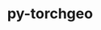---
title: "py-torchgeo"
layout: cache
categories: [package, develop]
meta: {"compilers": ["none"], "num_specs": 79, "num_specs_by_stack": {"ml-darwin-aarch64-mps": 18, "ml-linux-aarch64-cpu": 16, "ml-linux-aarch64-cuda": 16, "ml-linux-x86_64-cpu": 14, "ml-linux-x86_64-cuda": 15, "root": 79}, "oss": ["sequoia", "ubuntu24.04"], "platforms": ["darwin", "linux"], "stacks": ["ml-darwin-aarch64-mps", "ml-linux-aarch64-cpu", "ml-linux-aarch64-cuda", "ml-linux-x86_64-cpu", "ml-linux-x86_64-cuda", "root"], "targets": ["aarch64", "x86_64_v3"], "versions": ["0.6.2", "0.7.0"]}
spec_details: [{"compiler": "none", "hash": "2iffrfunuxyjj5rwtyy2zl6gansmybtf", "os": "ubuntu24.04", "platform": "linux", "size": "-", "stacks": ["ml-linux-x86_64-cuda", "root"], "target": "x86_64_v3", "variants": ["build_system=python_pip", "~datasets", "~docs", "~style", "~tests"], "versions": ["0.7.0"]}, {"compiler": "none", "hash": "2njm2u5jbdup36gqjwqhcsdb64pmo3rh", "os": "sequoia", "platform": "darwin", "size": "-", "stacks": ["ml-darwin-aarch64-mps", "root"], "target": "aarch64", "variants": ["build_system=python_pip", "~datasets", "~docs", "~style", "~tests"], "versions": ["0.7.0"]}, {"compiler": "none", "hash": "2u2556gv2zymomjclk5ijwbzinmlrzoi", "os": "ubuntu24.04", "platform": "linux", "size": "-", "stacks": ["ml-linux-aarch64-cpu", "root"], "target": "aarch64", "variants": ["build_system=python_pip", "~datasets", "~docs", "~style", "~tests"], "versions": ["0.7.0"]}, {"compiler": "none", "hash": "36yt442fnrsmwwyrccvvxny6zuz5vi4o", "os": "ubuntu24.04", "platform": "linux", "size": "-", "stacks": ["ml-linux-x86_64-cuda", "root"], "target": "x86_64_v3", "variants": ["build_system=python_pip", "~datasets", "~docs", "~style", "~tests"], "versions": ["0.7.0"]}, {"compiler": "none", "hash": "3e6mpehrqzdzymnf375zcy3o3rvomgxd", "os": "ubuntu24.04", "platform": "linux", "size": "-", "stacks": ["ml-linux-x86_64-cpu", "root"], "target": "x86_64_v3", "variants": ["build_system=python_pip", "~datasets", "~docs", "~style", "~tests"], "versions": ["0.7.0"]}, {"compiler": "none", "hash": "3nzpryxncxyht3edg34xcxouzazi5etn", "os": "ubuntu24.04", "platform": "linux", "size": "-", "stacks": ["ml-linux-aarch64-cuda", "root"], "target": "aarch64", "variants": ["build_system=python_pip", "~datasets", "~docs", "~style", "~tests"], "versions": ["0.7.0"]}, {"compiler": "none", "hash": "3okdp7spoin7cw7imoi2an4iymgejgxu", "os": "ubuntu24.04", "platform": "linux", "size": "-", "stacks": ["ml-linux-aarch64-cuda", "root"], "target": "aarch64", "variants": ["build_system=python_pip", "~datasets", "~docs", "~style", "~tests"], "versions": ["0.7.0"]}, {"compiler": "none", "hash": "3veabywz3rw2qnh5oqoi5asglzg3h2nk", "os": "ubuntu24.04", "platform": "linux", "size": "-", "stacks": ["ml-linux-aarch64-cuda", "root"], "target": "aarch64", "variants": ["build_system=python_pip", "~datasets", "~docs", "~style", "~tests"], "versions": ["0.7.0"]}, {"compiler": "none", "hash": "42p2yj3l4qe23gvtfrcqowivxnzp2fvq", "os": "sequoia", "platform": "darwin", "size": "-", "stacks": ["ml-darwin-aarch64-mps", "root"], "target": "aarch64", "variants": ["build_system=python_pip", "~datasets", "~docs", "~style", "~tests"], "versions": ["0.7.0"]}, {"compiler": "none", "hash": "4eieag3ach4v5vhx3cuucnkm36xpn5gv", "os": "ubuntu24.04", "platform": "linux", "size": "-", "stacks": ["ml-linux-aarch64-cuda", "root"], "target": "aarch64", "variants": ["build_system=python_pip", "~datasets", "~docs", "~style", "~tests"], "versions": ["0.6.2"]}, {"compiler": "none", "hash": "4gbs6hiiz7cymtpzgn6femboejzex3ve", "os": "ubuntu24.04", "platform": "linux", "size": "-", "stacks": ["ml-linux-aarch64-cuda", "root"], "target": "aarch64", "variants": ["build_system=python_pip", "~datasets", "~docs", "~style", "~tests"], "versions": ["0.7.0"]}, {"compiler": "none", "hash": "4hckl4v4gfhmkd2iyl67d74auzoe7lzj", "os": "ubuntu24.04", "platform": "linux", "size": "-", "stacks": ["ml-linux-aarch64-cuda", "root"], "target": "aarch64", "variants": ["build_system=python_pip", "~datasets", "~docs", "~style", "~tests"], "versions": ["0.7.0"]}, {"compiler": "none", "hash": "55iunoouk5z3jbsbdtdldwikapvxoosz", "os": "ubuntu24.04", "platform": "linux", "size": "-", "stacks": ["ml-linux-x86_64-cpu", "root"], "target": "x86_64_v3", "variants": ["build_system=python_pip", "~datasets", "~docs", "~style", "~tests"], "versions": ["0.7.0"]}, {"compiler": "none", "hash": "5gw5kf66sdfhexvxnifjfx3r77g7zj55", "os": "ubuntu24.04", "platform": "linux", "size": "-", "stacks": ["ml-linux-x86_64-cpu", "root"], "target": "x86_64_v3", "variants": ["build_system=python_pip", "~datasets", "~docs", "~style", "~tests"], "versions": ["0.7.0"]}, {"compiler": "none", "hash": "6y7atfj4qav5wlc5sixax5s45ggtqvdk", "os": "ubuntu24.04", "platform": "linux", "size": "-", "stacks": ["ml-linux-aarch64-cpu", "root"], "target": "aarch64", "variants": ["build_system=python_pip", "~datasets", "~docs", "~style", "~tests"], "versions": ["0.7.0"]}, {"compiler": "none", "hash": "7vmdkcmwq4ewjmpj4jon2y7ggzxtkhu6", "os": "ubuntu24.04", "platform": "linux", "size": "-", "stacks": ["ml-linux-aarch64-cuda", "root"], "target": "aarch64", "variants": ["build_system=python_pip", "~datasets", "~docs", "~style", "~tests"], "versions": ["0.6.2"]}, {"compiler": "none", "hash": "a7q5g2wml3nr4nbe4ozkuycojpgalcsv", "os": "ubuntu24.04", "platform": "linux", "size": "-", "stacks": ["ml-linux-x86_64-cpu", "root"], "target": "x86_64_v3", "variants": ["build_system=python_pip", "~datasets", "~docs", "~style", "~tests"], "versions": ["0.6.2"]}, {"compiler": "none", "hash": "abn6pv3ftvfonhqfvmxk2eqr6zvtqftl", "os": "ubuntu24.04", "platform": "linux", "size": "-", "stacks": ["ml-linux-aarch64-cpu", "root"], "target": "aarch64", "variants": ["build_system=python_pip", "~datasets", "~docs", "~style", "~tests"], "versions": ["0.7.0"]}, {"compiler": "none", "hash": "aj3bpar7cg24d7dbr7zrtm7ietidjqj4", "os": "ubuntu24.04", "platform": "linux", "size": "-", "stacks": ["ml-linux-aarch64-cuda", "root"], "target": "aarch64", "variants": ["build_system=python_pip", "~datasets", "~docs", "~style", "~tests"], "versions": ["0.7.0"]}, {"compiler": "none", "hash": "amgmw66b5wqijqchmy4c5n2y4fzhqbvt", "os": "ubuntu24.04", "platform": "linux", "size": "-", "stacks": ["ml-linux-x86_64-cpu", "root"], "target": "x86_64_v3", "variants": ["build_system=python_pip", "~datasets", "~docs", "~style", "~tests"], "versions": ["0.7.0"]}, {"compiler": "none", "hash": "anh43c7fplkdqtwauhyidj7z4jkxmawg", "os": "ubuntu24.04", "platform": "linux", "size": "-", "stacks": ["ml-linux-x86_64-cuda", "root"], "target": "x86_64_v3", "variants": ["build_system=python_pip", "~datasets", "~docs", "~style", "~tests"], "versions": ["0.7.0"]}, {"compiler": "none", "hash": "bv6yvczfqqyqrjtkt7m47b2ulpijayjj", "os": "ubuntu24.04", "platform": "linux", "size": "-", "stacks": ["ml-linux-aarch64-cuda", "root"], "target": "aarch64", "variants": ["build_system=python_pip", "~datasets", "~docs", "~style", "~tests"], "versions": ["0.7.0"]}, {"compiler": "none", "hash": "bx3drdjrhvcrkqgeuwv2tc73kednwyyz", "os": "sequoia", "platform": "darwin", "size": "-", "stacks": ["ml-darwin-aarch64-mps", "root"], "target": "aarch64", "variants": ["build_system=python_pip", "~datasets", "~docs", "~style", "~tests"], "versions": ["0.7.0"]}, {"compiler": "none", "hash": "c3olcsyb3v7jn73yauz7axeeetupxmr2", "os": "sequoia", "platform": "darwin", "size": "-", "stacks": ["ml-darwin-aarch64-mps", "root"], "target": "aarch64", "variants": ["build_system=python_pip", "~datasets", "~docs", "~style", "~tests"], "versions": ["0.7.0"]}, {"compiler": "none", "hash": "cdzjw4652ydkbqag4s45fxkzrtmbkmwo", "os": "ubuntu24.04", "platform": "linux", "size": "-", "stacks": ["ml-linux-x86_64-cuda", "root"], "target": "x86_64_v3", "variants": ["build_system=python_pip", "~datasets", "~docs", "~style", "~tests"], "versions": ["0.7.0"]}, {"compiler": "none", "hash": "d4b6zrx2icivi5t462o4x32o53dgsdsx", "os": "sequoia", "platform": "darwin", "size": "-", "stacks": ["ml-darwin-aarch64-mps", "root"], "target": "aarch64", "variants": ["build_system=python_pip", "~datasets", "~docs", "~style", "~tests"], "versions": ["0.7.0"]}, {"compiler": "none", "hash": "dcwxpbcbblvpb75bqwfkfrjpdrgo6k2u", "os": "sequoia", "platform": "darwin", "size": "-", "stacks": ["ml-darwin-aarch64-mps", "root"], "target": "aarch64", "variants": ["build_system=python_pip", "~datasets", "~docs", "~style", "~tests"], "versions": ["0.7.0"]}, {"compiler": "none", "hash": "dnixubil65jt6idrwq7uefg3bsm4dgtm", "os": "ubuntu24.04", "platform": "linux", "size": "-", "stacks": ["ml-linux-x86_64-cpu", "root"], "target": "x86_64_v3", "variants": ["build_system=python_pip", "~datasets", "~docs", "~style", "~tests"], "versions": ["0.7.0"]}, {"compiler": "none", "hash": "ecvczzq2dvmhvvt3kgyo7ld7gaj3og3s", "os": "sequoia", "platform": "darwin", "size": "-", "stacks": ["ml-darwin-aarch64-mps", "root"], "target": "aarch64", "variants": ["build_system=python_pip", "~datasets", "~docs", "~style", "~tests"], "versions": ["0.7.0"]}, {"compiler": "none", "hash": "elrfdfvguwv2ifee4qsb6xvmfozdlqmh", "os": "ubuntu24.04", "platform": "linux", "size": "-", "stacks": ["ml-linux-x86_64-cpu", "root"], "target": "x86_64_v3", "variants": ["build_system=python_pip", "~datasets", "~docs", "~style", "~tests"], "versions": ["0.7.0"]}, {"compiler": "none", "hash": "enngcpcbodgefhelmzma5jl62tscz7jp", "os": "ubuntu24.04", "platform": "linux", "size": "-", "stacks": ["ml-linux-aarch64-cpu", "root"], "target": "aarch64", "variants": ["build_system=python_pip", "~datasets", "~docs", "~style", "~tests"], "versions": ["0.7.0"]}, {"compiler": "none", "hash": "g6is4dmxw4ffuh66zsicrvwui6t3yhts", "os": "ubuntu24.04", "platform": "linux", "size": "-", "stacks": ["ml-linux-x86_64-cuda", "root"], "target": "x86_64_v3", "variants": ["build_system=python_pip", "~datasets", "~docs", "~style", "~tests"], "versions": ["0.7.0"]}, {"compiler": "none", "hash": "gfxtkjs23w4brzbzlhq4mh5if6kgjk5v", "os": "ubuntu24.04", "platform": "linux", "size": "-", "stacks": ["ml-linux-aarch64-cuda", "root"], "target": "aarch64", "variants": ["build_system=python_pip", "~datasets", "~docs", "~style", "~tests"], "versions": ["0.7.0"]}, {"compiler": "none", "hash": "gy22zkz3ifj4xo27plau3a257pryeu4g", "os": "ubuntu24.04", "platform": "linux", "size": "-", "stacks": ["ml-linux-aarch64-cpu", "root"], "target": "aarch64", "variants": ["build_system=python_pip", "~datasets", "~docs", "~style", "~tests"], "versions": ["0.7.0"]}, {"compiler": "none", "hash": "gyyx46njzlhf3ituzybayvnmlpzhmuty", "os": "ubuntu24.04", "platform": "linux", "size": "-", "stacks": ["ml-linux-aarch64-cuda", "root"], "target": "aarch64", "variants": ["build_system=python_pip", "~datasets", "~docs", "~style", "~tests"], "versions": ["0.7.0"]}, {"compiler": "none", "hash": "gzlgpol4ragdj5nds3k3ypy4vgxq3y6r", "os": "ubuntu24.04", "platform": "linux", "size": "-", "stacks": ["ml-linux-x86_64-cpu", "root"], "target": "x86_64_v3", "variants": ["build_system=python_pip", "~datasets", "~docs", "~style", "~tests"], "versions": ["0.7.0"]}, {"compiler": "none", "hash": "gzwk5pf7ohyiwoujzft67hlfu3ndrfbr", "os": "ubuntu24.04", "platform": "linux", "size": "-", "stacks": ["ml-linux-x86_64-cuda", "root"], "target": "x86_64_v3", "variants": ["build_system=python_pip", "~datasets", "~docs", "~style", "~tests"], "versions": ["0.7.0"]}, {"compiler": "none", "hash": "hde2pkv32vq6wk3sriijbxixlkity5wv", "os": "ubuntu24.04", "platform": "linux", "size": "-", "stacks": ["ml-linux-x86_64-cuda", "root"], "target": "x86_64_v3", "variants": ["build_system=python_pip", "~datasets", "~docs", "~style", "~tests"], "versions": ["0.7.0"]}, {"compiler": "none", "hash": "hefh3nxcaikp7srxcytktiytemp3g4yr", "os": "sequoia", "platform": "darwin", "size": "-", "stacks": ["ml-darwin-aarch64-mps", "root"], "target": "aarch64", "variants": ["build_system=python_pip", "~datasets", "~docs", "~style", "~tests"], "versions": ["0.7.0"]}, {"compiler": "none", "hash": "inzjf2p6rflwumakhl3d6etdtu2yqooy", "os": "sequoia", "platform": "darwin", "size": "-", "stacks": ["ml-darwin-aarch64-mps", "root"], "target": "aarch64", "variants": ["build_system=python_pip", "~datasets", "~docs", "~style", "~tests"], "versions": ["0.7.0"]}, {"compiler": "none", "hash": "j73rm4q3xkrchq65wfduu6lixyi3kyx2", "os": "sequoia", "platform": "darwin", "size": "-", "stacks": ["ml-darwin-aarch64-mps", "root"], "target": "aarch64", "variants": ["build_system=python_pip", "~datasets", "~docs", "~style", "~tests"], "versions": ["0.6.2"]}, {"compiler": "none", "hash": "kibr74ttnvgjg6irfwl4lx7smr4ijdrn", "os": "ubuntu24.04", "platform": "linux", "size": "-", "stacks": ["ml-linux-aarch64-cuda", "root"], "target": "aarch64", "variants": ["build_system=python_pip", "~datasets", "~docs", "~style", "~tests"], "versions": ["0.6.2"]}, {"compiler": "none", "hash": "l3fi45vaeaqghgsof5kbqddbaebtn7jq", "os": "ubuntu24.04", "platform": "linux", "size": "-", "stacks": ["ml-linux-aarch64-cpu", "root"], "target": "aarch64", "variants": ["build_system=python_pip", "~datasets", "~docs", "~style", "~tests"], "versions": ["0.7.0"]}, {"compiler": "none", "hash": "m4ireaq74ggd7c3kv5tuavdnygtbfmy3", "os": "ubuntu24.04", "platform": "linux", "size": "-", "stacks": ["ml-linux-aarch64-cuda", "root"], "target": "aarch64", "variants": ["build_system=python_pip", "~datasets", "~docs", "~style", "~tests"], "versions": ["0.7.0"]}, {"compiler": "none", "hash": "megwyiqqf6agpeqkpxkyxtwhsz2eztcl", "os": "sequoia", "platform": "darwin", "size": "-", "stacks": ["ml-darwin-aarch64-mps", "root"], "target": "aarch64", "variants": ["build_system=python_pip", "~datasets", "~docs", "~style", "~tests"], "versions": ["0.7.0"]}, {"compiler": "none", "hash": "mnbier56edo4z2ne67h2kklzdcdzlsnx", "os": "ubuntu24.04", "platform": "linux", "size": "-", "stacks": ["ml-linux-aarch64-cpu", "root"], "target": "aarch64", "variants": ["build_system=python_pip", "~datasets", "~docs", "~style", "~tests"], "versions": ["0.7.0"]}, {"compiler": "none", "hash": "myteq5fhgbcn33cjsq2q3ehgvfljvjne", "os": "ubuntu24.04", "platform": "linux", "size": "-", "stacks": ["ml-linux-x86_64-cpu", "root"], "target": "x86_64_v3", "variants": ["build_system=python_pip", "~datasets", "~docs", "~style", "~tests"], "versions": ["0.7.0"]}, {"compiler": "none", "hash": "n2gecizrqcutfgtimnxsiho6ssrd5b3d", "os": "ubuntu24.04", "platform": "linux", "size": "-", "stacks": ["ml-linux-x86_64-cuda", "root"], "target": "x86_64_v3", "variants": ["build_system=python_pip", "~datasets", "~docs", "~style", "~tests"], "versions": ["0.7.0"]}, {"compiler": "none", "hash": "nntlzvq2d4wzgudjzv35n7vkmzgbli7r", "os": "ubuntu24.04", "platform": "linux", "size": "-", "stacks": ["ml-linux-aarch64-cpu", "root"], "target": "aarch64", "variants": ["build_system=python_pip", "~datasets", "~docs", "~style", "~tests"], "versions": ["0.7.0"]}, {"compiler": "none", "hash": "ocjijpf7nctlwaqbor4f4j5gtbruocyj", "os": "ubuntu24.04", "platform": "linux", "size": "-", "stacks": ["ml-linux-aarch64-cuda", "root"], "target": "aarch64", "variants": ["build_system=python_pip", "~datasets", "~docs", "~style", "~tests"], "versions": ["0.7.0"]}, {"compiler": "none", "hash": "onenxvtucgkbgo5nnoejlkvnccrlywlt", "os": "ubuntu24.04", "platform": "linux", "size": "-", "stacks": ["ml-linux-x86_64-cpu", "root"], "target": "x86_64_v3", "variants": ["build_system=python_pip", "~datasets", "~docs", "~style", "~tests"], "versions": ["0.7.0"]}, {"compiler": "none", "hash": "p4muobjxcsqx43lrk74i6oalmt7z4djp", "os": "ubuntu24.04", "platform": "linux", "size": "-", "stacks": ["ml-linux-aarch64-cuda", "root"], "target": "aarch64", "variants": ["build_system=python_pip", "~datasets", "~docs", "~style", "~tests"], "versions": ["0.7.0"]}, {"compiler": "none", "hash": "pinv7whsxi7yfyobj3nh67urpjdeigcb", "os": "ubuntu24.04", "platform": "linux", "size": "-", "stacks": ["ml-linux-x86_64-cuda", "root"], "target": "x86_64_v3", "variants": ["build_system=python_pip", "~datasets", "~docs", "~style", "~tests"], "versions": ["0.7.0"]}, {"compiler": "none", "hash": "pmywckwpvz6yrw4rdlbwytdoha7t5c6j", "os": "ubuntu24.04", "platform": "linux", "size": "-", "stacks": ["ml-linux-x86_64-cuda", "root"], "target": "x86_64_v3", "variants": ["build_system=python_pip", "~datasets", "~docs", "~style", "~tests"], "versions": ["0.7.0"]}, {"compiler": "none", "hash": "psurz44gt4cujksvl5v6xqjp4qyfyl6h", "os": "sequoia", "platform": "darwin", "size": "-", "stacks": ["ml-darwin-aarch64-mps", "root"], "target": "aarch64", "variants": ["build_system=python_pip", "~datasets", "~docs", "~style", "~tests"], "versions": ["0.6.2"]}, {"compiler": "none", "hash": "qzxydh7eidbzh4rdg44gxfwmnw6sljcg", "os": "ubuntu24.04", "platform": "linux", "size": "-", "stacks": ["ml-linux-x86_64-cpu", "root"], "target": "x86_64_v3", "variants": ["build_system=python_pip", "~datasets", "~docs", "~style", "~tests"], "versions": ["0.6.2"]}, {"compiler": "none", "hash": "r35vqduhkk4ygly2uhcpela5ugmpqrwd", "os": "ubuntu24.04", "platform": "linux", "size": "-", "stacks": ["ml-linux-x86_64-cuda", "root"], "target": "x86_64_v3", "variants": ["build_system=python_pip", "~datasets", "~docs", "~style", "~tests"], "versions": ["0.7.0"]}, {"compiler": "none", "hash": "r3sordtz6fr6xqazh2oqp2nucmzhuwns", "os": "ubuntu24.04", "platform": "linux", "size": "-", "stacks": ["ml-linux-x86_64-cuda", "root"], "target": "x86_64_v3", "variants": ["build_system=python_pip", "~datasets", "~docs", "~style", "~tests"], "versions": ["0.6.2"]}, {"compiler": "none", "hash": "rahpaked6zmeoa5cn3ppkyxbquwecnsa", "os": "sequoia", "platform": "darwin", "size": "-", "stacks": ["ml-darwin-aarch64-mps", "root"], "target": "aarch64", "variants": ["build_system=python_pip", "~datasets", "~docs", "~style", "~tests"], "versions": ["0.7.0"]}, {"compiler": "none", "hash": "rljslro6e4bhnz6xzgewra7ohcqj77e3", "os": "ubuntu24.04", "platform": "linux", "size": "-", "stacks": ["ml-linux-aarch64-cuda", "root"], "target": "aarch64", "variants": ["build_system=python_pip", "~datasets", "~docs", "~style", "~tests"], "versions": ["0.7.0"]}, {"compiler": "none", "hash": "rw5lhfk2rj7dpipunwo2gyrry7w4ifnh", "os": "sequoia", "platform": "darwin", "size": "-", "stacks": ["ml-darwin-aarch64-mps", "root"], "target": "aarch64", "variants": ["build_system=python_pip", "~datasets", "~docs", "~style", "~tests"], "versions": ["0.6.2"]}, {"compiler": "none", "hash": "rzw5mmwfqvrlrn7dcrtvsibrj6ukpvs7", "os": "ubuntu24.04", "platform": "linux", "size": "-", "stacks": ["ml-linux-aarch64-cpu", "root"], "target": "aarch64", "variants": ["build_system=python_pip", "~datasets", "~docs", "~style", "~tests"], "versions": ["0.7.0"]}, {"compiler": "none", "hash": "sc65bcc6qwqqxisbz3xe7nwvsj2n5o3t", "os": "ubuntu24.04", "platform": "linux", "size": "-", "stacks": ["ml-linux-aarch64-cpu", "root"], "target": "aarch64", "variants": ["build_system=python_pip", "~datasets", "~docs", "~style", "~tests"], "versions": ["0.6.2"]}, {"compiler": "none", "hash": "sh7smnytozyoranh6tmudm6dofe2zyio", "os": "ubuntu24.04", "platform": "linux", "size": "-", "stacks": ["ml-linux-aarch64-cpu", "root"], "target": "aarch64", "variants": ["build_system=python_pip", "~datasets", "~docs", "~style", "~tests"], "versions": ["0.6.2"]}, {"compiler": "none", "hash": "t3slrew535hcqm74yf7vjdxvudtgbvkq", "os": "ubuntu24.04", "platform": "linux", "size": "-", "stacks": ["ml-linux-aarch64-cpu", "root"], "target": "aarch64", "variants": ["build_system=python_pip", "~datasets", "~docs", "~style", "~tests"], "versions": ["0.6.2"]}, {"compiler": "none", "hash": "tu7eoc6sotv3awauq44nsad4js767tc7", "os": "ubuntu24.04", "platform": "linux", "size": "-", "stacks": ["ml-linux-aarch64-cpu", "root"], "target": "aarch64", "variants": ["build_system=python_pip", "~datasets", "~docs", "~style", "~tests"], "versions": ["0.7.0"]}, {"compiler": "none", "hash": "ud53gfklg4zw46hmogtkrwsvktsngssz", "os": "ubuntu24.04", "platform": "linux", "size": "-", "stacks": ["ml-linux-x86_64-cuda", "root"], "target": "x86_64_v3", "variants": ["build_system=python_pip", "~datasets", "~docs", "~style", "~tests"], "versions": ["0.7.0"]}, {"compiler": "none", "hash": "ujivuyehu3vu4s4z6jgct73gxqtguiac", "os": "sequoia", "platform": "darwin", "size": "-", "stacks": ["ml-darwin-aarch64-mps", "root"], "target": "aarch64", "variants": ["build_system=python_pip", "~datasets", "~docs", "~style", "~tests"], "versions": ["0.7.0"]}, {"compiler": "none", "hash": "umreoaypfw6hfhcpc7mymjm776a3gkyc", "os": "ubuntu24.04", "platform": "linux", "size": "-", "stacks": ["ml-linux-aarch64-cpu", "root"], "target": "aarch64", "variants": ["build_system=python_pip", "~datasets", "~docs", "~style", "~tests"], "versions": ["0.7.0"]}, {"compiler": "none", "hash": "uqdroghwajybylloh4pnscgp3pnpm5sb", "os": "ubuntu24.04", "platform": "linux", "size": "-", "stacks": ["ml-linux-aarch64-cpu", "root"], "target": "aarch64", "variants": ["build_system=python_pip", "~datasets", "~docs", "~style", "~tests"], "versions": ["0.7.0"]}, {"compiler": "none", "hash": "v6ldyy45g4gitq3jcmusxidikljxgyy6", "os": "ubuntu24.04", "platform": "linux", "size": "-", "stacks": ["ml-linux-x86_64-cpu", "root"], "target": "x86_64_v3", "variants": ["build_system=python_pip", "~datasets", "~docs", "~style", "~tests"], "versions": ["0.7.0"]}, {"compiler": "none", "hash": "w5nnkrlnm2fkx4msjuzeaoy2bjnu4lz3", "os": "ubuntu24.04", "platform": "linux", "size": "-", "stacks": ["ml-linux-x86_64-cuda", "root"], "target": "x86_64_v3", "variants": ["build_system=python_pip", "~datasets", "~docs", "~style", "~tests"], "versions": ["0.6.2"]}, {"compiler": "none", "hash": "wlkmbyhaxpjhebwek7qj4isegr5ebjpv", "os": "sequoia", "platform": "darwin", "size": "-", "stacks": ["ml-darwin-aarch64-mps", "root"], "target": "aarch64", "variants": ["build_system=python_pip", "~datasets", "~docs", "~style", "~tests"], "versions": ["0.7.0"]}, {"compiler": "none", "hash": "xhl6yxjx6ydoubi64lczqimi4y3hrdop", "os": "ubuntu24.04", "platform": "linux", "size": "-", "stacks": ["ml-linux-aarch64-cpu", "root"], "target": "aarch64", "variants": ["build_system=python_pip", "~datasets", "~docs", "~style", "~tests"], "versions": ["0.7.0"]}, {"compiler": "none", "hash": "xntbypndpyuztznwfwuy7nzr4u7no5pj", "os": "sequoia", "platform": "darwin", "size": "-", "stacks": ["ml-darwin-aarch64-mps", "root"], "target": "aarch64", "variants": ["build_system=python_pip", "~datasets", "~docs", "~style", "~tests"], "versions": ["0.7.0"]}, {"compiler": "none", "hash": "xumcndkema2k2ovaqdgkizu2lcsrwh36", "os": "ubuntu24.04", "platform": "linux", "size": "-", "stacks": ["ml-linux-x86_64-cpu", "root"], "target": "x86_64_v3", "variants": ["build_system=python_pip", "~datasets", "~docs", "~style", "~tests"], "versions": ["0.7.0"]}, {"compiler": "none", "hash": "yiui6soajcrho7ivecfqtm3n2x76uyeg", "os": "sequoia", "platform": "darwin", "size": "-", "stacks": ["ml-darwin-aarch64-mps", "root"], "target": "aarch64", "variants": ["build_system=python_pip", "~datasets", "~docs", "~style", "~tests"], "versions": ["0.6.2"]}, {"compiler": "none", "hash": "z5sj4l5oyocirmsxodckzny5ecxmduou", "os": "ubuntu24.04", "platform": "linux", "size": "-", "stacks": ["ml-linux-x86_64-cuda", "root"], "target": "x86_64_v3", "variants": ["build_system=python_pip", "~datasets", "~docs", "~style", "~tests"], "versions": ["0.6.2"]}, {"compiler": "none", "hash": "zfmatbhdotpe3jlpfrrmqxljell7wncn", "os": "ubuntu24.04", "platform": "linux", "size": "-", "stacks": ["ml-linux-x86_64-cpu", "root"], "target": "x86_64_v3", "variants": ["build_system=python_pip", "~datasets", "~docs", "~style", "~tests"], "versions": ["0.6.2"]}]
---